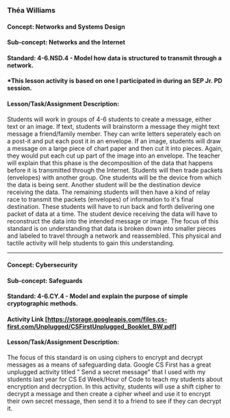 ### Théa Williams


#### Concept: Networks and Systems Design
#### Sub-concept: Networks and the Internet
#### Standard: 4-6.NSD.4 - Model how data is structured to transmit through a network.
#### *This lesson activity is based on one I participated in during an SEP Jr. PD session.

#### Lesson/Task/Assignment Description: 
Students will work in groups of 4-6 students to create a message, either text or an image. If text, students will brainstorm a message they might text message a friend/family member. They can write letters seperately each on a post-it and put each post it in an envelope. If an image, students will draw a message on a large piece of chart paper and then cut it into pieces. Again, they would put each cut up part of the image into an envelope. The teacher will explain that this phase is the decomposition of the data that happens before it is transmitted through the Internet. Students will then trade packets (envelopes) with another group. One students will be the device from which the data is being sent. Another student will be the destination device receiving the data. The remaining students will then have a kind of relay race to transmit the packets (envelopes) of information to it's final destination. These students will have to run back and forth delivering one packet of data at a time. The student device receiving the data will have to reconstruct the data into the intended message or image. The focus of this standard is on understanding that data is broken down into smaller pieces and labeled to travel through a network and reassembled. This physical and tactile activity will help students to gain this understanding.

___________________________________________________________________________________________________________________________________________________________

#### Concept: Cybersecurity
#### Sub-concept: Safeguards
#### Standard: 4-6.CY.4 - Model and explain the purpose of simple cryptographic methods.
#### Activity Link [https://storage.googleapis.com/files.cs-first.com/Unplugged/CSFirstUnplugged_Booklet_BW.pdf]

#### Lesson/Task/Assignment Description: 
The focus of this standard is on using ciphers to encrypt and decrypt messages as a means of safeguarding data. Google CS First has a great unplugged activity titled " Send a secret message" that I used with my students last year for CS Ed Week/Hour of Code to teach my students about encryption and decryption. In this activity, students will use a shift cipher to decrypt a message and then create a cipher wheel and use it to encrypt their own secret message, then send it to a friend to see if they can decrypt it. 
